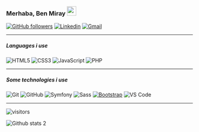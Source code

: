 ### Merhaba, Ben Miray  <a href="#"><img src="https://media.giphy.com/media/hvRJCLFzcasrR4ia7z/giphy.gif" width="25px"></a>



 
[![GitHub followers](https://img.shields.io/github/followers/miraykaymak.svg?style=social&label=Follow&maxAge=2592000)](https://github.com/miraykaymak)
[![Linkedin](https://img.shields.io/badge/-LinkedIn-222222?style=flat&logo=Linkedin&logoColor=white)](www.linkedin.com/in/hivda-miray-kaymak-6353121a3/)
[![Gmail](https://img.shields.io/badge/-gmail-222222?style=flat&logo=gmail&logoColor=dark-blue)](mailto:miirayazz00@gmail.com)


<hr/>


##### Languages i use

![HTML5](https://img.shields.io/badge/-HTML5-222222?style=flat&logo=html5)
![CSS3](https://img.shields.io/badge/-CSS3-222222?style=flat&logo=css3)
![JavaScript](https://img.shields.io/badge/-JAVASCRİPT-222222?style=flat&logo=javascript)
![PHP](https://img.shields.io/badge/-PHP-222222?style=flat&logo=php)

<hr/>

##### Some technologies i use

![Git](https://img.shields.io/badge/-Git-222222?style=flat&logo=git&logoColor=F05032)
![GitHub](https://img.shields.io/badge/-GitHub-222222?style=flat&logo=github&logoColor=181717)
![Symfony](https://img.shields.io/badge/-Symfony-222222?style=flat&logo=symfony&logoColor=3bb874)
![Sass](https://img.shields.io/badge/-Sass-%23222222?style=flat&logo=sass&logoColor=CC6699)
[![Bootstrap](https://img.shields.io/badge/-Bootstrap-222222?style=flat&logo=bootstrap&link=https://github.com/mehmeteyupoglu/)](https://github.com/mehmeteyupoglu/)
![VS Code](http://img.shields.io/badge/-VS%20Code-222222?style=flat&logo=visual-studio-code&logoColor=007ACC)



<hr/>


![visitors](https://visitor-badge.laobi.icu/badge?page_id=miraykaymak)


![Github stats 2](https://github-readme-stats.vercel.app/api?username=miraykaymak&show_icons=true&title_color=fff&icon_color=fff&text_color=fff&bg_color=3bb874)


